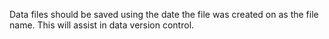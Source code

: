 Data files should be saved using the date the file was created on as the file name. This will assist in data version control.

